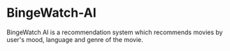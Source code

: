 # BingeWatch-AI
BingeWatch AI is a recommendation system which recommends movies by user's mood, language and genre of the movie.
